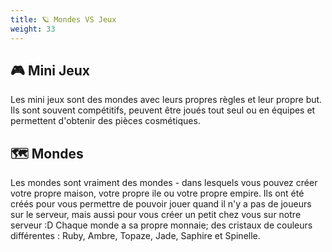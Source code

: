 ```yaml
---
title: 🪐 Mondes VS Jeux
weight: 33
---
```


## 🎮 Mini Jeux

Les mini jeux sont des mondes avec leurs propres règles et leur propre but. Ils sont souvent compétitifs, peuvent être joués tout seul ou en équipes et permettent d'obtenir des pièces cosmétiques.

## 🗺️ Mondes

Les mondes sont vraiment des mondes - dans lesquels vous pouvez créer votre propre maison, votre propre ile ou votre propre empire. Ils ont été créés pour vous permettre de pouvoir jouer quand il n'y a pas de joueurs sur le serveur, mais aussi pour vous créer un petit chez vous sur notre serveur :D
Chaque monde a sa propre monnaie; des cristaux de couleurs différentes : Ruby, Ambre, Topaze, Jade, Saphire et Spinelle.
